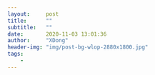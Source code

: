 ```yaml
---
layout:     post
title:      ""
subtitle:   ""
date:       2020-11-03 13:01:36
author:     "XDong"
header-img: "img/post-bg-wlop-2880x1800.jpg"
tags:
    - 
---
```

